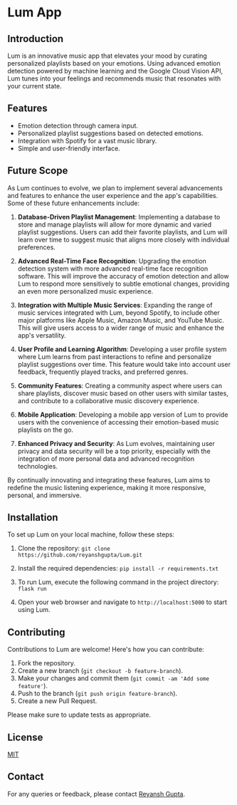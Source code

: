 # Lum App

## Introduction
Lum is an innovative music app that elevates your mood by curating personalized playlists based on your emotions. Using advanced emotion detection powered by machine learning and the Google Cloud Vision API, Lum tunes into your feelings and recommends music that resonates with your current state.

## Features
- Emotion detection through camera input.
- Personalized playlist suggestions based on detected emotions.
- Integration with Spotify for a vast music library.
- Simple and user-friendly interface.

## Future Scope

As Lum continues to evolve, we plan to implement several advancements and features to enhance the user experience and the app's capabilities. Some of these future enhancements include:

1. **Database-Driven Playlist Management**: Implementing a database to store and manage playlists will allow for more dynamic and varied playlist suggestions. Users can add their favorite playlists, and Lum will learn over time to suggest music that aligns more closely with individual preferences.

2. **Advanced Real-Time Face Recognition**: Upgrading the emotion detection system with more advanced real-time face recognition software. This will improve the accuracy of emotion detection and allow Lum to respond more sensitively to subtle emotional changes, providing an even more personalized music experience.

3. **Integration with Multiple Music Services**: Expanding the range of music services integrated with Lum, beyond Spotify, to include other major platforms like Apple Music, Amazon Music, and YouTube Music. This will give users access to a wider range of music and enhance the app's versatility.

4. **User Profile and Learning Algorithm**: Developing a user profile system where Lum learns from past interactions to refine and personalize playlist suggestions over time. This feature would take into account user feedback, frequently played tracks, and preferred genres.

5. **Community Features**: Creating a community aspect where users can share playlists, discover music based on other users with similar tastes, and contribute to a collaborative music discovery experience.

6. **Mobile Application**: Developing a mobile app version of Lum to provide users with the convenience of accessing their emotion-based music playlists on the go.

7. **Enhanced Privacy and Security**: As Lum evolves, maintaining user privacy and data security will be a top priority, especially with the integration of more personal data and advanced recognition technologies.

By continually innovating and integrating these features, Lum aims to redefine the music listening experience, making it more responsive, personal, and immersive.

## Installation
To set up Lum on your local machine, follow these steps:

1. Clone the repository: 
  ```git clone https://github.com/reyanshgupta/Lum.git```
2. Install the required dependencies:
  ```pip install -r requirements.txt```
3. To run Lum, execute the following command in the project directory:
```flask run```

4. Open your web browser and navigate to `http://localhost:5000` to start using Lum.

## Contributing
Contributions to Lum are welcome! Here's how you can contribute:

1. Fork the repository.
2. Create a new branch (`git checkout -b feature-branch`).
3. Make your changes and commit them (`git commit -am 'Add some feature'`).
4. Push to the branch (`git push origin feature-branch`).
5. Create a new Pull Request.

Please make sure to update tests as appropriate.

## License
[MIT](https://choosealicense.com/licenses/mit/)

## Contact
For any queries or feedback, please contact [Reyansh Gupta](mailto:qubitechcorp@gmail.com).

